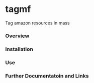 # tagmf
Tag amazon resources in mass

### Overview

### Installation

### Use

### Further Documentatoin and Links
